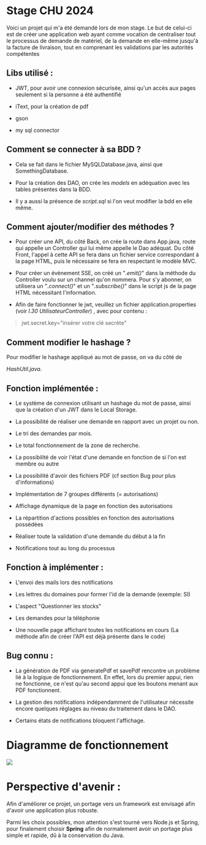 
# Stage CHU 2024

  

  

Voici un projet qui m'a été demandé lors de mon stage. Le but de celui-ci est de créer une application web ayant comme vocation de centraliser tout le processus de demande de matériel, de la demande en elle-même jusqu'à la facture de livraison, tout en comprenant les validations par les autorités compétentes

  

  

  

## Libs utilisé :

  

  

- JWT, pour avoir une connexion sécurisée, ainsi qu'un accès aux pages seulement si la personne a été authentifié

  

  

- iText, pour la création de pdf

  

  

- gson

  

  

- my sql connector

  

  

  

## Comment se connecter à sa BDD ?

  

  

  

- Cela se fait dans le fichier MySQLDatabase.java, ainsi que SomethingDatabase.

  

  

- Pour la création des DAO, on crée les *models* en adéquation avec les tables présentes dans la BDD.

  

  

- Il y a aussi la présence de *script.sql* si l'on veut modifier la bdd en elle même.

  

  

  

## Comment ajouter/modifier des méthodes ?

  

  

  

- Pour créer une API, du côté Back, on crée la route dans App.java, route qui appelle un Controller qui lui même appelle le Dao adéquat. Du côté Front, l'appel à cette API se fera dans un fichier service correspondant à la page HTML, puis le nécessaire se fera en respectant le modèle MVC.

  

  

  

- Pour créer un évènement SSE, on créé un "*.emit()*" dans la méthode du Controller voulu sur un channel qu'on nommera. Pour s'y abonner, on utilisera un "*.connect()*" et un "*.subscribe()*" dans le script js de la page HTML nécessitant l'information.

  

  

  

- Afin de faire fonctionner le jwt, veuillez un fichier application.properties (voir *l.30 UtilisateurController*) , avec pour contenu :

  

  

>jwt.secret.key="insérer votre clé secrète"

  

  

  

## Comment modifier le hashage ?

  

  

  

Pour modifier le hashage appliqué au mot de passe, on va du côté de

  

  

*HashUtil.java*.

  

  

  

## Fonction implémentée :

  

  

- Le système de connexion utilisant un hashage du mot de passe, ainsi que la création d'un JWT dans le Local Storage.

  

  

- La possibilité de réaliser une demande en rapport avec un projet ou non.

  

  

- Le tri des demandes par mois.

  

  

- Le total fonctionnement de la zone de recherche.

  

  

- La possibilité de voir l'état d'une demande en fonction de si l'on est membre ou autre

  

  

- La possibilité d'avoir des fichiers PDF (cf section Bug pour plus d'informations)

  

  

- Implémentation de 7 groupes différents (= autorisations)

  

  

- Affichage dynamique de la page en fonction des autorisations

  

  

- La répartition d'actions possibles en fonction des autorisations possédées

  

  

- Réaliser toute la validation d'une demande du début à la fin

  

  

- Notifications tout au long du processus

  

  

  

## Fonction à implémenter :

  

  



  

  

- L'envoi des mails lors des notifications

  

- Les lettres du domaines pour former l'id de la demande (exemple: SI)

  



  

  

- L'aspect "Questionner les stocks"

  

  

- Les demandes pour la téléphonie

  

  

- Une nouvelle page affichant toutes les notifications en cours (La méthode afin de créer l'API est déjà présente dans le code)

  

  

  

## Bug connu :

  

  

- La génération de PDF via generatePdf et savePdf rencontre un problème lié à la logique de fonctionnement. En effet, lors du premier appui, rien ne fonctionne, ce n'est qu'au second appui que les boutons menant aux PDF fonctionnent.

- La gestion des notifications indépendamment de l'utilisateur nécessite encore quelques réglages au niveau du traitement dans le DAO.

  
  

- Certains états de notifications bloquent l'affichage.

  

# Diagramme de fonctionnement

[![](https://mermaid.ink/img/pako:eNqNVl1zojAU_SsMO33TTrdqnfFhZxS01orf9mNxHyLEmhaJA6Fup-1_35APCYR29clzcrk359wbwrvpYR-aLXMT4IO3BRExFvYqNOjv7Myw2-OYgzhZP0Vgv1UoRpO3ADLO2KAgaP3w6_Bno1mJSYRfYOtHrVYT_6sH5JNt63L_N3v62rXhDoQ-tAH-k9F9Sr-iOE_euEuCAhQDApMovzRwe8AjSVRIc-t2cGjhXUmFoTvCBG2QBwjCYbYGQ38VHtXPYfQKI8PCIVUQBDAqesEDtPXMGC1AuHRVXzc2Vye61JYuZXkUKR1uVumapXpWGmFL60pXu6qDpRG9nJFaSN5PK0AwJN_4yQO-8VMLEH5uNs2Leu1UP9tuO34pN7PjUj6EHin306JmE4CCci9tt4938D8mpCOBPFg2Shmdn6CUF0LBut5ceycKHbH9iAzKRsdSpL40Sa3R6anQnV_JC7tD8FBUpXCZJEYKPfVL0Ng0TtQzY3rSx5WtzaWYAr9IlRS4pZCh0HkNA_AK5l6E9qQgpLiQqclWjrNIm3RxoqQ7Jun8OVZ2eS8V5emHVFCeehR6MlaRw04cPS0RCIweojs9IEKPWBITvDPmW7CHPM5x2_v9-TOVIXJwXY6U02h6F6fIoeWG4A0npFXy4jToG0S5OtpGtVo1rjnoMNDnwGLghgObgQEHXQZuOegxMFRaV6jNrqS0qPY2uWaPtjnoM9Dh4IYBi4MBA-IqvGWgy8GQgV5JbWmkQbBe11HrOmpdR63rqHUdta7zZd3jS4LWlXvgQSP2jMPBWAUTFUwl-Da1cpp53pmad67mXah5lyV5-UugzKcZN0A4MOdGCacW3ENh4pL7ZpWkV0ePFikeX5tP1p0YQD6B92I2-XA-iHnkA_koaiiljs0Wp5Xef8p0__pYxjD-kAZ3dMrSKVunujrVy1PazaJvaKQnGevURKemX5RKu5f6-nXJmfLkKGulpMZZPyU1yZoqqan68XBCR-Vzal8lp3ZXcmqPJUc7bVbMHYx2APn0u_g9jVmZZAt3cGW26F8fRC8rcxV-0jiQEDx_Cz2ztQFBDCtmhJOn7REle59-e9kI0Ftkd2ShjwiOHP7dzT6_K-YehL8xljGf_wDbznUc?type=png)](https://mermaid.live/edit#pako:eNqNVl1zojAU_SsMO33TTrdqnfFhZxS01orf9mNxHyLEmhaJA6Fup-1_35APCYR29clzcrk359wbwrvpYR-aLXMT4IO3BRExFvYqNOjv7Myw2-OYgzhZP0Vgv1UoRpO3ADLO2KAgaP3w6_Bno1mJSYRfYOtHrVYT_6sH5JNt63L_N3v62rXhDoQ-tAH-k9F9Sr-iOE_euEuCAhQDApMovzRwe8AjSVRIc-t2cGjhXUmFoTvCBG2QBwjCYbYGQ38VHtXPYfQKI8PCIVUQBDAqesEDtPXMGC1AuHRVXzc2Vye61JYuZXkUKR1uVumapXpWGmFL60pXu6qDpRG9nJFaSN5PK0AwJN_4yQO-8VMLEH5uNs2Leu1UP9tuO34pN7PjUj6EHin306JmE4CCci9tt4938D8mpCOBPFg2Shmdn6CUF0LBut5ceycKHbH9iAzKRsdSpL40Sa3R6anQnV_JC7tD8FBUpXCZJEYKPfVL0Ng0TtQzY3rSx5WtzaWYAr9IlRS4pZCh0HkNA_AK5l6E9qQgpLiQqclWjrNIm3RxoqQ7Jun8OVZ2eS8V5emHVFCeehR6MlaRw04cPS0RCIweojs9IEKPWBITvDPmW7CHPM5x2_v9-TOVIXJwXY6U02h6F6fIoeWG4A0npFXy4jToG0S5OtpGtVo1rjnoMNDnwGLghgObgQEHXQZuOegxMFRaV6jNrqS0qPY2uWaPtjnoM9Dh4IYBi4MBA-IqvGWgy8GQgV5JbWmkQbBe11HrOmpdR63rqHUdta7zZd3jS4LWlXvgQSP2jMPBWAUTFUwl-Da1cpp53pmad67mXah5lyV5-UugzKcZN0A4MOdGCacW3ENh4pL7ZpWkV0ePFikeX5tP1p0YQD6B92I2-XA-iHnkA_koaiiljs0Wp5Xef8p0__pYxjD-kAZ3dMrSKVunujrVy1PazaJvaKQnGevURKemX5RKu5f6-nXJmfLkKGulpMZZPyU1yZoqqan68XBCR-Vzal8lp3ZXcmqPJUc7bVbMHYx2APn0u_g9jVmZZAt3cGW26F8fRC8rcxV-0jiQEDx_Cz2ztQFBDCtmhJOn7REle59-e9kI0Ftkd2ShjwiOHP7dzT6_K-YehL8xljGf_wDbznUc)

  

# Perspective d'avenir :

  

  

  

Afin d'améliorer ce projet, un portage vers un framework est envisagé afin d'avoir une application plus robuste.

  

  

Parmi les choix possibles, mon attention s'est tourné vers Node.js et Spring, pour finalement choisir **Spring** afin de normalement avoir un portage plus simple et rapide, dû à la conservation du Java.

  



  

  

  

